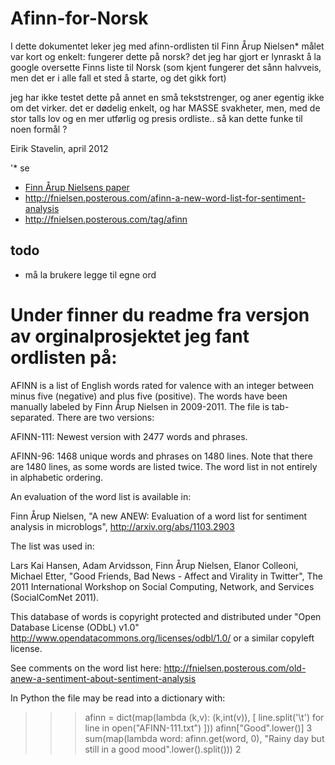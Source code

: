 Afinn-for-Norsk
===============
I dette dokumentet leker jeg med afinn-ordlisten til Finn Årup Nielsen*
 målet var kort og enkelt: fungerer dette på norsk?
 det jeg har gjort er lynraskt å la google oversette Finns liste til Norsk
 (som kjent fungerer det sånn halvveis, men det er i alle fall et sted å starte, og det gikk fort)

 jeg har ikke testet dette på annet en små tekststrenger, og aner egentig ikke om det virker.
det er dødelig enkelt, og har MASSE svakheter, men, med de stor talls lov og en mer utførlig og presis ordliste..
så kan dette funke til noen formål ?

Eirik Stavelin, april 2012


'* se
- [Finn Årup Nielsens paper](http://www2.imm.dtu.dk/pubdb/views/publication_details.php?id=6010)
- http://fnielsen.posterous.com/afinn-a-new-word-list-for-sentiment-analysis
- http://fnielsen.posterous.com/tag/afinn


## todo
- må la brukere legge til egne ord

# Under finner du readme fra versjon av orginalprosjektet jeg fant ordlisten på:
AFINN is a list of English words rated for valence with an integer
between minus five (negative) and plus five (positive). The words have
been manually labeled by Finn Årup Nielsen in 2009-2011. The file
is tab-separated. There are two versions:

AFINN-111: Newest version with 2477 words and phrases.

AFINN-96: 1468 unique words and phrases on 1480 lines. Note that there
are 1480 lines, as some words are listed twice. The word list in not
entirely in alphabetic ordering.  

An evaluation of the word list is available in:

Finn Årup Nielsen, "A new ANEW: Evaluation of a word list for
sentiment analysis in microblogs", http://arxiv.org/abs/1103.2903

The list was used in:

Lars Kai Hansen, Adam Arvidsson, Finn Årup Nielsen, Elanor Colleoni,
Michael Etter, "Good Friends, Bad News - Affect and Virality in
Twitter", The 2011 International Workshop on Social Computing,
Network, and Services (SocialComNet 2011).


This database of words is copyright protected and distributed under
"Open Database License (ODbL) v1.0"
http://www.opendatacommons.org/licenses/odbl/1.0/ or a similar
copyleft license.

See comments on the word list here:
http://fnielsen.posterous.com/old-anew-a-sentiment-about-sentiment-analysis


In Python the file may be read into a dictionary with:

>>> afinn = dict(map(lambda (k,v): (k,int(v)),
                     [ line.split('\t') for line in open("AFINN-111.txt") ]))
>>> afinn["Good".lower()]
3
>>> sum(map(lambda word: afinn.get(word, 0), "Rainy day but still in a good mood".lower().split()))
2
